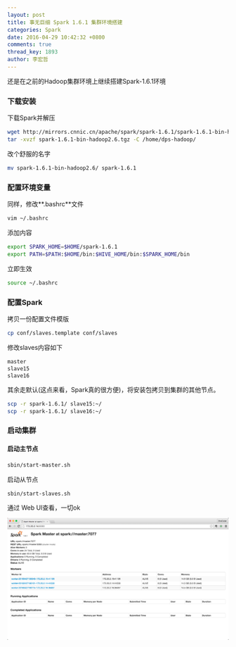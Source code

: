 ```yaml
---
layout: post
title: 事无巨细 Spark 1.6.1 集群环境搭建
categories: Spark
date: 2016-04-29 10:42:32 +0800
comments: true
thread_key: 1893
author: 李宏哲  
---
```

还是在之前的Hadoop集群环境上继续搭建Spark-1.6.1环境

### 下载安装

下载Spark并解压

<!--break-->

```bash
wget http://mirrors.cnnic.cn/apache/spark/spark-1.6.1/spark-1.6.1-bin-hadoop2.6.tgz
tar -xvzf spark-1.6.1-bin-hadoop2.6.tgz -C /home/dps-hadoop/
```

改个舒服的名字

```bash
mv spark-1.6.1-bin-hadoop2.6/ spark-1.6.1
```

### 配置环境变量

同样，修改**.bashrc**文件

```bash
vim ~/.bashrc
```

添加内容

```bash
export SPARK_HOME=$HOME/spark-1.6.1
export PATH=$PATH:$HOME/bin:$HIVE_HOME/bin:$SPARK_HOME/bin
```

立即生效

```bash
source ~/.bashrc
```

### 配置Spark

拷贝一份配置文件模版

```bash
cp conf/slaves.template conf/slaves
```

修改slaves内容如下

```
master
slave15
slave16
```

其余走默认(这点来看，Spark真的很方便)，将安装包拷贝到集群的其他节点。

```bash
scp -r spark-1.6.1/ slave15:~/
scp -r spark-1.6.1/ slave16:~/
```

### 启动集群

#### 启动主节点

```bash
sbin/start-master.sh
```

启动从节点

```bash
sbin/start-slaves.sh
```

通过 Web UI查看，一切ok

![](/images/post/setup-spark-cluster/spark-web-ui.png)